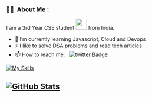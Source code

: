 ### :woman_technologist: &nbsp;About Me :

I am a 3rd Year CSE student  <img src="https://media.giphy.com/media/WUlplcMpOCEmTGBtBW/giphy.gif" width="30"> from India.

- 🔭 I’m currently learning Javascript, Cloud and Devops
- ⚡ I like to solve DSA problems and read tech articles
- 📫 How to reach me: &nbsp; [![twitter Badge](https://img.shields.io/badge/-sayhi-blue?style=flat&logo=Twitter&logoColor=white)](https://https://https://https://twitter.com/survivordev99)




[![My Skills](https://skillicons.dev/icons?i=c,cpp,java,js,git&perline=8)](https://skillicons.dev)



[![GitHub Stats](https://github-readme-stats.vercel.app/api?username=shivanand-patil&hide=issues&show_icons=true&hide_border=true&theme=github_dark&count_private=true)](https://github.com/anuraghazra/github-readme-stats)
---
